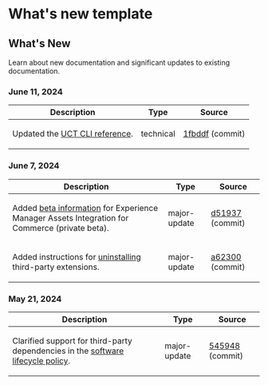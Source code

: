 # What's new template

## What's New

Learn about new documentation and significant updates to existing documentation.

### June 11, 2024

<table style="table-layout:auto;">
  <thead>
    <tr>
      <th>Description</th>
      <th>Type</th>
      <th>Source</th>
    </tr>
  </thead>
  <tbody>
    <tr>
      <td><p>Updated the <a href="https://experienceleague.adobe.com/en/docs/commerce-operations/reference/uct">UCT CLI reference</a>.</p>
</td>
      <td>technical</td>
      <td><a href="https://github.com/AdobeDocs/commerce-operations.en/commit/1fbddf4ea05511c1aefe0cd0d8e8b2ebde7e00dd">1fbddf</a> (commit)</td>
    </tr>
  </tbody>
</table>

### June 7, 2024

<table style="table-layout:auto;">
  <thead>
    <tr>
      <th>Description</th>
      <th>Type</th>
      <th>Source</th>
    </tr>
  </thead>
  <tbody>
    <tr>
      <td><p>Added <a href="https://experienceleague.adobe.com/en/docs/commerce-operations/release/beta">beta information</a> for Experience Manager Assets Integration for Commerce (private beta).</p>
</td>
      <td>major-update</td>
      <td><a href="https://github.com/AdobeDocs/commerce-operations.en/commit/d51937e25049f636a3b69f072a3fe4ba135766c2">d51937</a> (commit)</td>
    </tr>
    <tr>
      <td><p>Added instructions for <a href="https://experienceleague.adobe.com/en/docs/commerce-operations/installation-guide/tutorials/extensions">uninstalling</a> third-party extensions.</p>
</td>
      <td>major-update</td>
      <td><a href="https://github.com/AdobeDocs/commerce-operations.en/commit/a623002b366ae07eaabe9711946d7f8ceb3b9132">a62300</a> (commit)</td>
    </tr>
  </tbody>
</table><!-- date_group -->

### May 21, 2024

<table style="table-layout:auto;">
  <thead>
    <tr>
      <th>Description</th>
      <th>Type</th>
      <th>Source</th>
    </tr>
  </thead>
  <tbody>
    <tr>
      <td><p>Clarified support for third-party dependencies in the <a href="https://experienceleague.adobe.com/en/docs/commerce-operations/release/planning/lifecycle-policy">software lifecycle policy</a>.</p>
</td>
      <td>major-update</td>
      <td><a href="https://github.com/AdobeDocs/commerce-operations.en/commit/5459488d4b512447aff810dca8d3b32a074d5c1e">545948</a> (commit)</td>
    </tr>
  </tbody>
</table><!-- date_group --><!-- month_group --><!-- year_group -->
